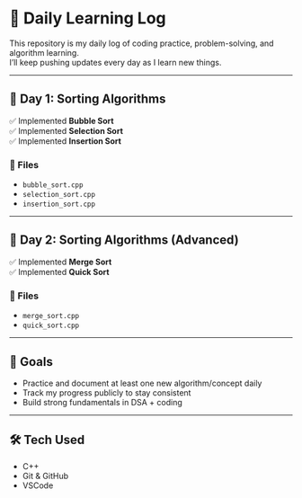 # 🚀 Daily Learning Log  

This repository is my daily log of coding practice, problem-solving, and algorithm learning.  
I’ll keep pushing updates every day as I learn new things.  

---

## 📅 Day 1: Sorting Algorithms  

✅ Implemented **Bubble Sort**  
✅ Implemented **Selection Sort**  
✅ Implemented **Insertion Sort**  

### 📂 Files
- `bubble_sort.cpp`
- `selection_sort.cpp`
- `insertion_sort.cpp`

---
## 📅 Day 2: Sorting Algorithms (Advanced)  

✅ Implemented **Merge Sort**  
✅ Implemented **Quick Sort**  

### 📂 Files
- `merge_sort.cpp`
- `quick_sort.cpp`

---
## 🔮 Goals  
- Practice and document at least one new algorithm/concept daily  
- Track my progress publicly to stay consistent  
- Build strong fundamentals in DSA + coding  

---

## 🛠️ Tech Used  
- C++  
- Git & GitHub  
- VSCode  
